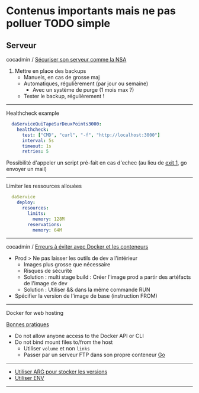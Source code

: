 # Contenus importants mais ne pas polluer TODO simple

## Serveur

cocadmin / [Sécuriser son serveur comme la NSA](https://www.youtube.com/watch?v=UmbndsZFIUE)

1. Mettre en place des backups
   - Manuels, en cas de grosse maj
   - Automatiques, régulièrement (par jour ou semaine)
      - Avec un système de purge (1 mois max ?)
   - Tester le backup, régulièrement !

---

Healthcheck example

```yml
  daServiceQuiTapeSurDeuxPoints3000:
    healthcheck:
      test: ["CMD", "curl", "-f", "http://localhost:3000"]
      interval: 5s
      timeout: 1s
      retries: 5
 ```

 Possibilité d'appeler un script pré-fait en cas d'echec (au lieu de [exit 1](https://www.udemy.com/course/docker-for-beginners/learn/lecture/14002044#overview), go envoyer un mail)

---

Limiter les ressources allouées

```yml
  daService
    deploy:
      resources:
        limits:
          memory: 128M
        reservations:
          memory: 64M
```

---

cocadmin / [Erreurs à éviter avec Docker et les conteneurs](https://www.youtube.com/watch?v=XPmmlqTgKGI)

- Prod > Ne pas laisser les outils de dev a l'intérieur
  - Images plus grosse que nécessaire
  - Risques de sécurité
  - Solution : multi stage build : Créer l'image prod a partir des artéfacts de l'image de dev
  - Solution : Utiliser && dans la même commande RUN
- Spécifier la version de l'image de base (instruction FROM)

---

Docker for web hosting

[Bonnes pratiques](https://forums.docker.com/t/shared-web-hosting-with-docker-best-practices/7893)

- Do not allow anyone access to the Docker API or CLI
- Do not bind mount files to/from the host
  - Utiliser `volume` et non `links`
  - Passer par un serveur FTP dans son propre conteneur [Go](https://forums.docker.com/t/shared-web-hosting-with-docker-best-practices/7893/4?u=youpiwaza)

---

- [Utiliser ARG pour stocker les versions](https://www.udemy.com/course/docker-essentials/learn/lecture/12339826#overview)
- [Utiliser ENV](https://www.udemy.com/course/docker-essentials/learn/lecture/12339842#overview)

---
